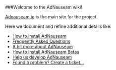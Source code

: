 ###Welcome to the AdNauseam wiki!

[Adnauseam.io](http://adnauseam.io) is the main site for the project.

Here we document and refine additional details like:

- [How to install AdNauseam](https://github.com/dhowe/AdNauseam/wiki/FAQ#how-do-i-install-adnauseam)
- [Frequently Asked Questions](https://github.com/dhowe/AdNauseam/wiki/FAQ)
- [A bit more about AdNauseam](https://github.com/dhowe/AdNauseam/wiki/About-AdNauseum)
- [How to install AdNauseam Betas](https://github.com/dhowe/AdNauseam/wiki/Installing-AdNauseam)
- [Help us develop AdNauseam](https://github.com/dhowe/AdNauseam/wiki/Building-AdNauseam-from-source-(for-developers))
- [Found a problem? Create a ticket...](https://github.com/dhowe/AdNauseam/issues)